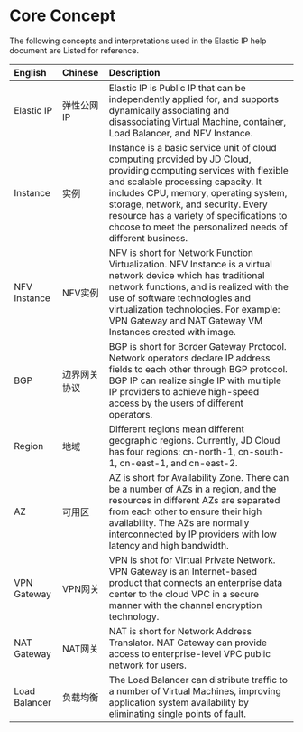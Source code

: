 # Core Concept
The following concepts and interpretations used in the Elastic IP help document are Listed for reference.

| English | Chinese | Description |
| :- | :- | :- |
| Elastic IP | 弹性公网IP | Elastic IP is Public IP that can be independently applied for, and supports dynamically associating and disassociating Virtual Machine, container, Load Balancer, and NFV Instance.
| Instance | 实例 |Instance is a basic service unit of cloud computing provided by JD Cloud, providing computing services with flexible and scalable processing capacity. It includes CPU, memory, operating system, storage, network, and security. Every resource has a variety of specifications to choose to meet the personalized needs of different business. |
| NFV Instance | NFV实例 | NFV is short for Network Function Virtualization. NFV Instance is a virtual network device which has traditional network functions, and is realized with the use of software technologies and virtualization technologies. For example: VPN Gateway and NAT Gateway VM Instances created with image.|
| BGP | 边界网关协议 | BGP is short for Border Gateway Protocol. Network operators declare IP address fields to each other through BGP protocol. BGP IP can realize single IP with multiple IP providers to achieve high-speed access by the users of different operators.|
| Region | 地域 | Different regions mean different geographic regions. Currently, JD Cloud has four regions: cn-north-1, cn-south-1, cn-east-1, and cn-east-2.
| AZ | 可用区 | AZ is short for Availability Zone. There can be a number of AZs in a region, and the resources in different AZs are separated from each other to ensure their high availability. The AZs are normally interconnected by IP providers with low latency and high bandwidth.
| VPN Gateway | VPN网关 | VPN is shot for Virtual Private Network. VPN Gateway is an Internet-based product that connects an enterprise data center to the cloud VPC in a secure manner with the channel encryption technology.
| NAT Gateway | NAT网关 | NAT is short for Network Address Translator. NAT Gateway can provide access to enterprise-level VPC public network for users.
| Load Balancer | 负载均衡 | The Load Balancer can distribute traffic to a number of Virtual Machines, improving application system availability by eliminating single points of fault.
